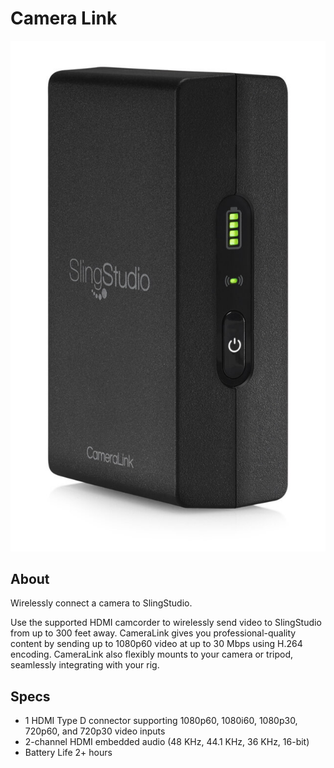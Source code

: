 # Camera Link

![Slingstudio](https://raw.githubusercontent.com/RedefiningWomeninTech/av-docs/master/img/p_cameralink.jpg)


## About

Wirelessly connect a camera to SlingStudio.

Use the supported HDMI camcorder to wirelessly send video to SlingStudio from up to 300 feet away. CameraLink gives you professional-quality content by sending up to 1080p60 video at up to 30 Mbps using H.264 encoding. CameraLink also flexibly mounts to your camera or tripod, seamlessly integrating with your rig.

## Specs

* 1 HDMI Type D connector supporting 1080p60, 1080i60, 1080p30, 720p60, and 720p30 video inputs
* 2-channel HDMI embedded audio (48 KHz, 44.1 KHz, 36 KHz, 16-bit)
* Battery Life 2+ hours
